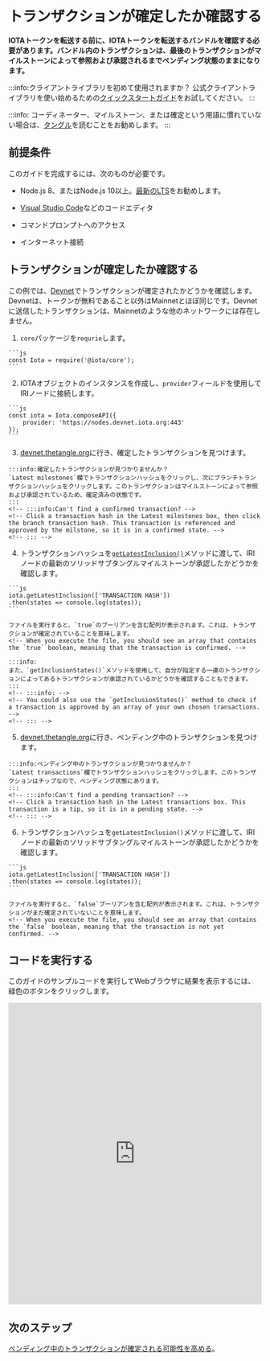 # トランザクションが確定したか確認する
<!-- # Check if a transaction is confirmed -->

**IOTAトークンを転送する前に、IOTAトークンを転送するバンドルを確認する必要があります。バンドル内のトランザクションは、最後のトランザクションがマイルストーンによって参照および承認されるまでペンディング状態のままになります。**
<!-- **Before IOTA tokens can be transferred, the bundle that transfers them must be confirmed. Transactions in a bundle remain in a pending state until the tail transaction is referenced and approved by a milestone.** -->

:::info:クライアントライブラリを初めて使用されますか？
公式クライアントライブラリを使い始めるための[クイックスタートガイド](root://getting-started/0.1/tutorials/get-started.md)をお試してください。
:::
<!-- :::info:First time using a client library? -->
<!-- [Try our quickstart guide](root://getting-started/0.1/tutorials/get-started.md) for getting started with the official client libraries. -->
<!-- ::: -->

:::info:
コーディネーター、マイルストーン、または確定という用語に慣れていない場合は、[タングル](root://dev-essentials/0.1/concepts/the-tangle.md)を読むことをお勧めします。
:::
<!-- :::info: -->
<!-- If you're unfamiliar with the terms Coordinator, milestone, or confirmation, we recommend that you [read about the Tangle](root://dev-essentials/0.1/concepts/the-tangle.md). -->
<!-- ::: -->

## 前提条件
<!-- ## Prerequisites -->

このガイドを完成するには、次のものが必要です。
<!-- To complete this guide, you need the following: -->

* Node.js 8、またはNode.js 10以上。[最新のLTS](https://nodejs.org/en/download/)をお勧めします。
<!-- * Node.js 8, or Node.js 10 or higher. We recommend the [latest LTS](https://nodejs.org/en/download/). -->
* [Visual Studio Code](https://code.visualstudio.com/Download)などのコードエディタ
<!-- * A code editor such as [Visual Studio Code](https://code.visualstudio.com/Download) -->
* コマンドプロンプトへのアクセス
<!-- * Access to a command prompt -->
* インターネット接続
<!-- * An Internet connection -->

## トランザクションが確定したか確認する
<!-- ## Check if a transaction is confirmed -->

この例では、[Devnet](root://getting-started/0.1/references/iota-networks.md#devnet)でトランザクションが確定されたかどうかを確認します。Devnetは、トークンが無料であること以外はMainnetとほぼ同じです。Devnetに送信したトランザクションは、Mainnetのような他のネットワークには存在しません。
<!-- In this example, we check if a transaction is confirmed on the [Devnet](root://getting-started/0.1/references/iota-networks.md#devnet). The Devnet is similar to the Mainnet, except the tokens are free. Any transactions that you send to the Devnet do not exist on other networks such as the Mainnet. -->

1. `core`パッケージを`requrie`します。
  <!-- 1. Require the `core` package -->

    ```js
    const Iota = require('@iota/core');
    ```

2. IOTAオブジェクトのインスタンスを作成し、`provider`フィールドを使用してIRIノードに接続します。
  <!-- 2. Create an instance of the IOTA object and use the `provider` field to connect to a node -->

    ```js
    const iota = Iota.composeAPI({
        provider: 'https://nodes.devnet.iota.org:443'
    });
    ```

3. [devnet.thetangle.org](https://devnet.thetangle.org/)に行き、確定したトランザクションを見つけます。
  <!-- 3. Go to [devnet.thetangle.org](https://devnet.thetangle.org/) and find a confirmed transaction -->

    :::info:確定したトランザクションが見つかりませんか？
    `Latest milestones`欄でトランザクションハッシュをクリックし、次にブランチトランザクションハッシュをクリックします。このトランザクションはマイルストーンによって参照および承認されているため、確定済みの状態です。
    :::
    <!-- :::info:Can't find a confirmed transaction? -->
    <!-- Click a transaction hash in the Latest milestones box, then click the branch transaction hash. This transaction is referenced and approved by the milstone, so it is in a confirmed state. -->
    <!-- ::: -->

4. トランザクションハッシュを[`getLatestInclusion()`](https://github.com/iotaledger/iota.js/blob/next/api_reference.md#module_core.getLatestInclusion)メソッドに渡して、IRIノードの最新のソリッドサブタングルマイルストーンが承認したかどうかを確認します。
  <!-- 4. Pass the transaction hash to the [`getLatestInclusion()`](https://github.com/iotaledger/iota.js/blob/next/api_reference.md#module_core.getLatestInclusion) method to check if the IRI node's latest solid subtangle milestone approves it -->

    ```js
    iota.getLatestInclusion(['TRANSACTION HASH'])
    .then(states => console.log(states));
    ```

    ファイルを実行すると、`true`のブーリアンを含む配列が表示されます。これは、トランザクションが確定されていることを意味します。
    <!-- When you execute the file, you should see an array that contains the `true` boolean, meaning that the transaction is confirmed. -->

    :::info:
    また、`getInclusionStates()`メソッドを使用して、自分が指定する一連のトランザクションによってあるトランザクションが承認されているかどうかを確認することもできます。
    :::
    <!-- :::info: -->
    <!-- You could also use the `getInclusionStates()` method to check if a transaction is approved by an array of your own chosen transactions. -->
    <!-- ::: -->

5. [devnet.thetangle.org](https://devnet.thetangle.org)に行き、ペンディング中のトランザクションを見つけます。
  <!-- 5. Go to [devnet.thetangle.org](https://devnet.thetangle.org) and find a pending transaction -->

    :::info:ペンディング中のトランザクションが見つかりませんか？
    `Latest transactions`欄でトランザクションハッシュをクリックします。このトランザクションはチップなので、ペンディング状態にあります。
    :::
    <!-- :::info:Can't find a pending transaction? -->
    <!-- Click a transaction hash in the Latest transactions box. This transaction is a tip, so it is in a pending state. -->
    <!-- ::: -->

6. トランザクションハッシュを`getLatestInclusion()`メソッドに渡して、IRIノードの最新のソリッドサブタングルマイルストーンが承認したかどうかを確認します。
  <!-- 6. Pass the transaction hash to the `getLatestInclusion()` method to check if the IRI node's latest solid subtangle milestone approves it -->

    ```js
    iota.getLatestInclusion(['TRANSACTION HASH'])
    .then(states => console.log(states));
    ```

    ファイルを実行すると、`false`ブーリアンを含む配列が表示されます。これは、トランザクションがまだ確定されていないことを意味します。
    <!-- When you execute the file, you should see an array that contains the `false` boolean, meaning that the transaction is not yet confirmed. -->

## コードを実行する
<!-- ## Run the code -->

このガイドのサンプルコードを実行してWebブラウザに結果を表示するには、緑色のボタンをクリックします。
<!-- Click the green button to run the sample code in this guide and see the results in the web browser. -->

<iframe height="600px" width="100%" src="https://repl.it/@jake91/Check-transaction-confirmation?lite=true" scrolling="no" frameborder="no" allowtransparency="true" allowfullscreen="true" sandbox="allow-forms allow-pointer-lock allow-popups allow-same-origin allow-scripts allow-modals"></iframe>

## 次のステップ
<!-- ## Next steps -->

[ペンディング中のトランザクションが確定される可能性を高める](../how-to-guides/confirm-pending-bundle.md)。
<!-- [Increase the likelihood of a pending transaction being confirmed](../how-to-guides/confirm-pending-bundle.md) -->
